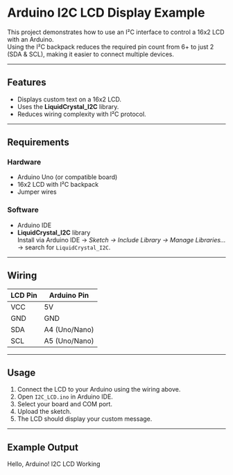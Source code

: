 # Arduino I2C LCD Display Example

This project demonstrates how to use an I²C interface to control a 16x2 LCD with an Arduino.  
Using the I²C backpack reduces the required pin count from 6+ to just 2 (SDA & SCL), making it easier to connect multiple devices.

---

## Features
- Displays custom text on a 16x2 LCD.
- Uses the **LiquidCrystal_I2C** library.
- Reduces wiring complexity with I²C protocol.

---

## Requirements

### Hardware
- Arduino Uno (or compatible board)
- 16x2 LCD with I²C backpack
- Jumper wires

### Software
- Arduino IDE
- **LiquidCrystal_I2C** library  
  Install via Arduino IDE → *Sketch → Include Library → Manage Libraries…* → search for `LiquidCrystal_I2C`.

---

## Wiring
| LCD Pin | Arduino Pin |
|---------|-------------|
| VCC     | 5V          |
| GND     | GND         |
| SDA     | A4 (Uno/Nano) |
| SCL     | A5 (Uno/Nano) |

---

## Usage
1. Connect the LCD to your Arduino using the wiring above.  
2. Open `I2C_LCD.ino` in Arduino IDE.  
3. Select your board and COM port.  
4. Upload the sketch.  
5. The LCD should display your custom message.

---

## Example Output
Hello, Arduino!
I2C LCD Working
